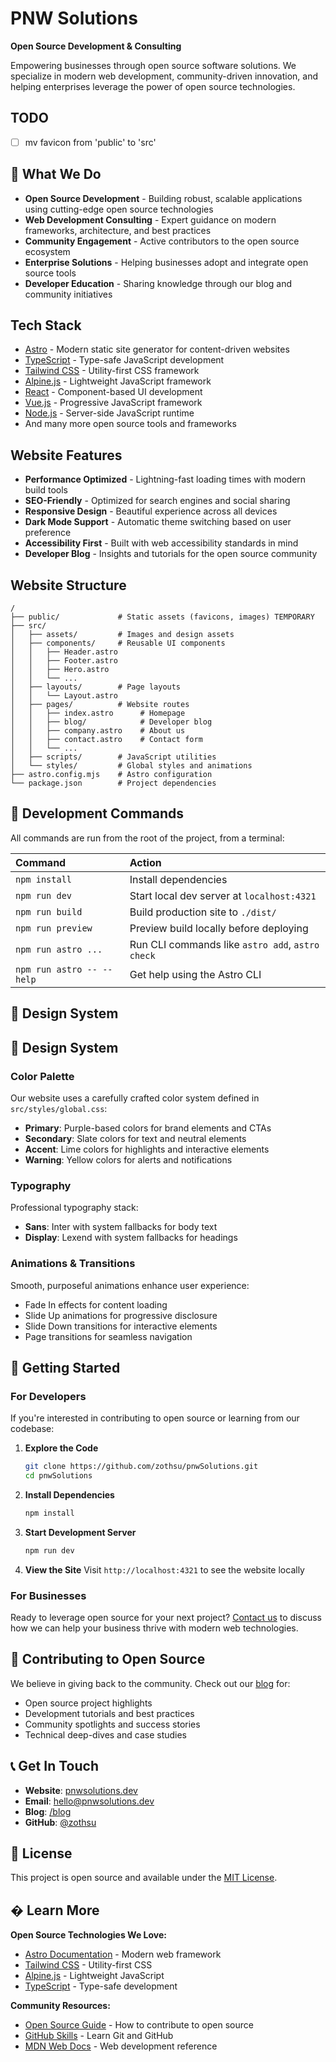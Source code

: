 # PNW Solutions

**Open Source Development & Consulting**

Empowering businesses through open source software solutions. We specialize in modern web development, community-driven innovation, and helping enterprises leverage the power of open source technologies.

## TODO
-[ ] mv favicon from 'public' to 'src'

## 🌟 What We Do

- **Open Source Development** - Building robust, scalable applications using cutting-edge open source technologies
- **Web Development Consulting** - Expert guidance on modern frameworks, architecture, and best practices
- **Community Engagement** - Active contributors to the open source ecosystem
- **Enterprise Solutions** - Helping businesses adopt and integrate open source tools
- **Developer Education** - Sharing knowledge through our blog and community initiatives


## Tech Stack

- [Astro](https://astro.build/) - Modern static site generator for content-driven websites
- [TypeScript](https://www.typescriptlang.org/) - Type-safe JavaScript development
- [Tailwind CSS](https://tailwindcss.com/) - Utility-first CSS framework
- [Alpine.js](https://alpinejs.dev/) - Lightweight JavaScript framework
- [React](https://reactjs.org/) - Component-based UI development
- [Vue.js](https://vuejs.org/) - Progressive JavaScript framework
- [Node.js](https://nodejs.org/) - Server-side JavaScript runtime
- And many more open source tools and frameworks

## Website Features

- **Performance Optimized** - Lightning-fast loading times with modern build tools
- **SEO-Friendly** - Optimized for search engines and social sharing
- **Responsive Design** - Beautiful experience across all devices
- **Dark Mode Support** - Automatic theme switching based on user preference
- **Accessibility First** - Built with web accessibility standards in mind
- **Developer Blog** - Insights and tutorials for the open source community

## Website Structure

```text
/
├── public/             # Static assets (favicons, images) TEMPORARY
├── src/
│   ├── assets/         # Images and design assets
│   ├── components/     # Reusable UI components
│   │   ├── Header.astro
│   │   ├── Footer.astro
│   │   ├── Hero.astro
│   │   └── ...
│   ├── layouts/        # Page layouts
│   │   └── Layout.astro
│   ├── pages/          # Website routes
│   │   ├── index.astro      # Homepage
│   │   ├── blog/            # Developer blog
│   │   ├── company.astro    # About us
│   │   ├── contact.astro    # Contact form
│   │   └── ...
│   ├── scripts/        # JavaScript utilities
│   └── styles/         # Global styles and animations
├── astro.config.mjs    # Astro configuration
└── package.json        # Project dependencies
```

## 🔧 Development Commands

All commands are run from the root of the project, from a terminal:

| Command                   | Action                                           |
| :------------------------ | :----------------------------------------------- |
| `npm install`             | Install dependencies                             |
| `npm run dev`             | Start local dev server at `localhost:4321`      |
| `npm run build`           | Build production site to `./dist/`              |
| `npm run preview`         | Preview build locally before deploying          |
| `npm run astro ...`       | Run CLI commands like `astro add`, `astro check` |
| `npm run astro -- --help` | Get help using the Astro CLI                     |

## 🎨 Design System

## 🎨 Design System

### Color Palette

Our website uses a carefully crafted color system defined in `src/styles/global.css`:

- **Primary**: Purple-based colors for brand elements and CTAs
- **Secondary**: Slate colors for text and neutral elements  
- **Accent**: Lime colors for highlights and interactive elements
- **Warning**: Yellow colors for alerts and notifications

### Typography

Professional typography stack:
- **Sans**: Inter with system fallbacks for body text
- **Display**: Lexend with system fallbacks for headings

### Animations & Transitions

Smooth, purposeful animations enhance user experience:
- Fade In effects for content loading
- Slide Up animations for progressive disclosure
- Slide Down transitions for interactive elements
- Page transitions for seamless navigation

## 🚀 Getting Started

### For Developers

If you're interested in contributing to open source or learning from our codebase:

1. **Explore the Code**
   ```bash
   git clone https://github.com/zothsu/pnwSolutions.git
   cd pnwSolutions
   ```

2. **Install Dependencies**
   ```bash
   npm install
   ```

3. **Start Development Server**
   ```bash
   npm run dev
   ```

4. **View the Site**
   Visit `http://localhost:4321` to see the website locally

### For Businesses

Ready to leverage open source for your next project? [Contact us](/contact) to discuss how we can help your business thrive with modern web technologies.

## 🤝 Contributing to Open Source

We believe in giving back to the community. Check out our [blog](/blog) for:
- Open source project highlights
- Development tutorials and best practices
- Community spotlights and success stories
- Technical deep-dives and case studies

## 📞 Get In Touch

- **Website**: [pnwsolutions.dev](https://pnwsolutions.dev)
- **Email**: hello@pnwsolutions.dev
- **Blog**: [/blog](/blog)
- **GitHub**: [@zothsu](https://github.com/zothsu)

## 📝 License

This project is open source and available under the [MIT License](LICENSE).

## � Learn More

**Open Source Technologies We Love:**
- [Astro Documentation](https://docs.astro.build) - Modern web framework
- [Tailwind CSS](https://tailwindcss.com/docs) - Utility-first CSS
- [Alpine.js](https://alpinejs.dev/start-here) - Lightweight JavaScript
- [TypeScript](https://www.typescriptlang.org/docs/) - Type-safe development

**Community Resources:**
- [Open Source Guide](https://opensource.guide/) - How to contribute to open source
- [GitHub Skills](https://skills.github.com/) - Learn Git and GitHub
- [MDN Web Docs](https://developer.mozilla.org/) - Web development reference
